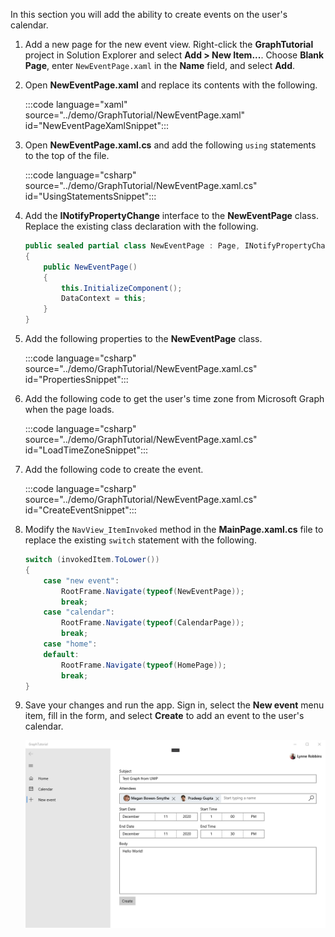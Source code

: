 <!-- markdownlint-disable MD002 MD041 -->

In this section you will add the ability to create events on the user's calendar.

1. Add a new page for the new event view. Right-click the **GraphTutorial** project in Solution Explorer and select **Add > New Item...**. Choose **Blank Page**, enter `NewEventPage.xaml` in the **Name** field, and select **Add**.

1. Open **NewEventPage.xaml** and replace its contents with the following.

    :::code language="xaml" source="../demo/GraphTutorial/NewEventPage.xaml" id="NewEventPageXamlSnippet":::

1. Open **NewEventPage.xaml.cs** and add the following `using` statements to the top of the file.

    :::code language="csharp" source="../demo/GraphTutorial/NewEventPage.xaml.cs" id="UsingStatementsSnippet":::

1. Add the **INotifyPropertyChange** interface to the **NewEventPage** class. Replace the existing class declaration with the following.

    ```csharp
    public sealed partial class NewEventPage : Page, INotifyPropertyChanged
    {
        public NewEventPage()
        {
            this.InitializeComponent();
            DataContext = this;
        }
    }
    ```

1. Add the following properties to the **NewEventPage** class.

    :::code language="csharp" source="../demo/GraphTutorial/NewEventPage.xaml.cs" id="PropertiesSnippet":::

1. Add the following code to get the user's time zone from Microsoft Graph when the page loads.

    :::code language="csharp" source="../demo/GraphTutorial/NewEventPage.xaml.cs" id="LoadTimeZoneSnippet":::

1. Add the following code to create the event.

    :::code language="csharp" source="../demo/GraphTutorial/NewEventPage.xaml.cs" id="CreateEventSnippet":::

1. Modify the `NavView_ItemInvoked` method in the **MainPage.xaml.cs** file to replace the existing `switch` statement with the following.

    ```csharp
    switch (invokedItem.ToLower())
    {
        case "new event":
            RootFrame.Navigate(typeof(NewEventPage));
            break;
        case "calendar":
            RootFrame.Navigate(typeof(CalendarPage));
            break;
        case "home":
        default:
            RootFrame.Navigate(typeof(HomePage));
            break;
    }
    ```

1. Save your changes and run the app. Sign in, select the **New event** menu item, fill in the form, and select **Create** to add an event to the user's calendar.

    ![A screenshot of the new event page](images/create-event-01.png)
